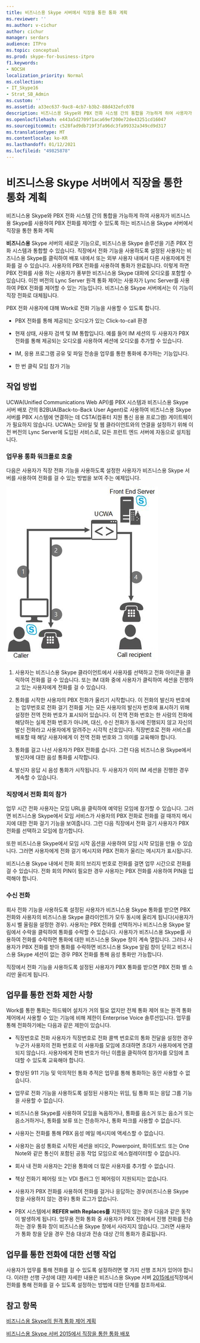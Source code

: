 ```yaml
---
title: 비즈니스용 Skype 서버에서 직장을 통한 통화 계획
ms.reviewer: ''
ms.author: v-cichur
author: cichur
manager: serdars
audience: ITPro
ms.topic: conceptual
ms.prod: skype-for-business-itpro
f1.keywords:
- NOCSH
localization_priority: Normal
ms.collection:
- IT_Skype16
- Strat_SB_Admin
ms.custom: ''
ms.assetid: a33ec637-9ac8-4cb7-b3b2-88d432efc078
description: 비즈니스용 Skype와 PBX 전화 시스템 간의 통합을 가능하게 하여 사용자가 비즈니스용 Skype를 사용하여 PBX 전화를 제어할 수 있도록 하는 비즈니스용 Skype 서버에서 직장을 통한 통화 계획
ms.openlocfilehash: e443a5d2709f1aca69ef200e72de43251cd16047
ms.sourcegitcommit: c528fad9db719f3fa96dc3fa99332a349cd9d317
ms.translationtype: MT
ms.contentlocale: ko-KR
ms.lasthandoff: 01/12/2021
ms.locfileid: "49825878"
---
```

# <a name="plan-for-call-via-work-in-skype-for-business-server"></a>비즈니스용 Skype 서버에서 직장을 통한 통화 계획
 
비즈니스용 Skype와 PBX 전화 시스템 간의 통합을 가능하게 하여 사용자가 비즈니스용 Skype를 사용하여 PBX 전화를 제어할 수 있도록 하는 비즈니스용 Skype 서버에서 직장을 통한 통화 계획
  
 **비즈니스용** Skype 서버의 새로운 기능으로, 비즈니스용 Skype 솔루션을 기존 PBX 전화 시스템과 통합할 수 있습니다. 직장에서 전화 기능을 사용하도록 설정된 사용자는 비즈니스용 Skype를 클릭하여 배포 내에서 또는 외부 사용자 내에서 다른 사용자에게 전화를 걸 수 있습니다. 사용자의 PBX 전화를 사용하여 통화가 완료됩니다. 이렇게 하면 PBX 전화를 사용 하는 사용자가 풍부한 비즈니스용 Skype 대화에 오디오를 포함할 수 있습니다. 이전 버전의 Lync Server 원격 통화 제어는 사용자가 Lync Server를 사용하여 PBX 전화를 제어할 수 있는 기능입니다. 비즈니스용 Skype 서버에서는 이 기능이 직장 전화로 대체됩니다.
  
PBX 전화 사용자에 대해 Work로 전화 기능을 사용할 수 있도록 합니다.
  
- PBX 전화를 통해 제공되는 오디오가 있는 Click-to-call 환경
    
- 현재 상태, 사용자 검색 및 IM 통합입니다. 예를 들어 IM 세션의 두 사용자가 PBX 전화를 통해 제공되는 오디오를 사용하여 세션에 오디오를 추가할 수 있습니다.
    
- IM, 응용 프로그램 공유 및 파일 전송을 업무를 통한 통화에 추가하는 기능입니다.
    
- 한 번 클릭 모임 참가 기능
    
## <a name="how-it-works"></a>작업 방법

UCWA(Unified Communications Web API)를 PBX 시스템과 비즈니스용 Skype 서버 배포 간의 B2BUA(Back-to-Back User Agent)로 사용하여 비즈니스용 Skype 서버를 PBX 시스템에 연결하는 데 CSTA(컴퓨터 지원 통신 응용 프로그램) 게이트웨이가 필요하지 않습니다. UCWA는 모바일 및 웹 클라이언트와의 연결을 설정하기 위해 이전 버전의 Lync Server에 도입된 서비스로, 모든 프런트 엔드 서버에 자동으로 설치됩니다.
  
### <a name="call-workflow-for-a-call-via-work-call"></a>업무용 통화 워크플로 호출

다음은 사용자가 직장 전화 기능을 사용하도록 설정한 사용자가 비즈니스용 Skype 서버를 사용하여 전화를 걸 수 있는 방법을 보여 주는 예제입니다.
  
![업무를 통한 통화 중의 단계를 보여 주며, 먼저 발신 사람이 클릭하여 비즈니스용 Skype 클라이언트에서 다른 사람에게 전화를 걸기 위해 클릭합니다. 그런 다음 UCWA가 발신자 전화에서 벨을 울리게 합니다. 발신자가 전화를 걸면 받는 사람이 호출됩니다.](../../media/050e88ed-e18e-40c0-84d5-b17fe40c305a.jpg)
  
1. 사용자는 비즈니스용 Skype 클라이언트에서 사용자를 선택하고 전화 아이콘을 클릭하여 전화를 걸 수 있습니다. 또는 IM 대화 중에 사용자가 클릭하여 세션을 진행하고 있는 사용자에게 전화를 걸 수 있습니다.
    
2. 통화를 시작한 사용자의 PBX 전화가 울리기 시작합니다. 이 전화의 발신자 번호에는 업무번호로 전화 걸기 전화를 거는 모든 사용자의 발신자 번호에 표시하기 위해 설정한 전역 전화 번호가 표시되어 있습니다. 이 전역 전화 번호는 한 사람의 전화에 해당하는 실제 전화 번호가 아니며, 대신, 수신 전화가 동시에 진행되지 않고 자신의 발신 전화라고 사용자에게 알려주는 시각적 신호입니다. 직장번호로 전화 서비스를 배포할 때 해당 사용자에게 이 전역 전화 번호와 그 의미를 교육해야 합니다.
    
3. 통화를 걸고 나선 사용자가 PBX 전화를 습니다. 그런 다음 비즈니스용 Skype에서 발신자에 대한 음성 통화를 시작합니다. 
    
4. 발신자 응답 시 음성 통화가 시작됩니다. 두 사용자가 이미 IM 세션을 진행한 경우 계속할 수 있습니다.
    
### <a name="joining-a-conference-with-call-via-work"></a>직장에서 전화 회의 참가

업무 시간 전화 사용자는 모임 URL을 클릭하여 예약된 모임에 참가할 수 있습니다. 그러면 비즈니스용 Skype에서 모임 서비스가 사용자의 PBX 전화로 전화를 걸 때까지 메시지에 대한 전화 걸기 기능을 보여줍니다.  그런 다음 직장에서 전화 걸기 사용자가 PBX 전화를 선택하고 모임에 참가합니다.
  
또한 비즈니스용 Skype에서 모임  시작 옵션을 사용하여 모임 시작 모임을 만들 수 있습니다. 그러면 사용자에게 전화  걸기 메시지와 PBX 전화가 울리는 메시지가 표시됩니다.
  
비즈니스용 Skype 내에서 전화 회의 브리지 번호로 전화를 걸면 업무 시간으로 전화를 걸 수 있습니다. 전화 회의 PIN이 필요한 경우 사용자는 PBX 전화를 사용하여 PIN을 입력해야 합니다.
  
### <a name="incoming-calls"></a>수신 전화

회사 전화 기능을 사용하도록 설정된 사용자가 비즈니스용 Skype 통화를 받으면 PBX 전화와 사용자의 비즈니스용 Skype 클라이언트가 모두 동시에 울리게 됩니다(사용자가 동시 벨 울림을 설정한 경우). 사용자는 PBX 전화를 선택하거나 비즈니스용 Skype 알림에서 수락을 클릭하여 통화를 수락할 수 있습니다.  사용자가 비즈니스용 Skype를 사용하여 전화를 수락하면 통화에 대한 비즈니스용 Skype 창이 계속 열립니다. 그러나 사용자가 PBX 전화를 받아 통화를 수락하면 비즈니스용 Skype 알림 창이 닫히고 비즈니스용 Skype 세션이 없는 경우 PBX 전화를 통해 음성 통화만 가능합니다.
  
직장에서 전화 기능을 사용하도록 설정된 사용자가 PBX 통화를 받으면 PBX 전화 벨 소리만 울리게 됩니다.
  
## <a name="limitations-of-call-via-work"></a>업무를 통한 전화 제한 사항

Work를 통한 통화는 하드웨어 설치가 거의 필요 없지만 전체 통화 제어 또는 원격 통화 제어에서 사용할 수 있는 기능에 비해 제한이 Enterprise Voice 솔루션입니다. 업무를 통해 전화하기에는 다음과 같은 제한이 있습니다.
  
- 직장번호로 전화 사용자가 직장번호로 전화 콜백 번호로의 통화 전달을 설정한 경우 누군가 사용자의 전화 번호로 이 사용자를 모임에 초대하면 초대가 사용자에게 연결되지 않습니다. 사용자에게 전화 번호가 아닌 이름을 클릭하여 참가자를 모임에 초대할 수 있도록 교육해야 합니다. 
    
- 향상된 911 기능 및 악의적인 통화 추적은 업무를 통해 통화하는 동안 사용할 수 없습니다.
    
- 업무로 전화 기능을 사용하도록 설정된 사용자는 위임, 팀 통화 또는 응답 그룹 기능을 사용할 수 없습니다.
    
- 비즈니스용 Skype를 사용하여 모임을 녹음하거나, 통화를 음소거 또는 음소거 또는 음소거하거나, 통화를 보류 또는 전송하거나, 통화 파크를 사용할 수 없습니다.
    
- 사용자는 전화를 통해 PBX 음성 메일 메시지에 액세스할 수 없습니다.
    
- 사용자는 음성 통화로 시작된 세션을 비디오, Powerpoint, 화이트보드 또는 One Note와 같은 통신이 포함된 공동 작업 모임으로 에스컬레이터할 수 없습니다.
    
- 회사 내 전화 사용자는 2인용 통화에 더 많은 사용자를 추가할 수 없습니다.
    
- 책상 전화기 페어링 또는 VDI 플러그 인 페어링이 지원되지는 없습니다.
    
- 사용자가 PBX 전화를 사용하여 전화를 걸거나 응답하는 경우(비즈니스용 Skype 창을 사용하지 않는 경우) 통화 로그가 없습니다.
    
- PBX 시스템에서 **REFER with Replaces를** 지원하지 않는 경우 다음과 같은 동작이 발생하게 됩니다. 업무용 전화 통화 중 사용자가 PBX 전화에서 진행 전화를 전송하는 경우 통화 창이 비즈니스용 Skype 창에서 사라지지 않습니다. 그러면 사용자가 통화 창을 닫을 경우 전송 대상과 전송 대상 간의 통화가 종료됩니다. 
    
## <a name="prerequisites-for-call-via-work"></a>업무를 통한 전화에 대한 선행 작업

사용자가 업무를 통해 전화를 걸 수 있도록 설정하려면 몇 가지 선행 조처가 있어야 합니다. 이러한 선행 구성에 대한 자세한 내용은 비즈니스용 Skype 서버 [2015에서](../../deploy/deploy-call-via-work.md)직장에서 전화를 통해 전화를 걸 수 있도록 설정하는 방법에 대한 단계를 참조하세요. 
  
## <a name="see-also"></a>참고 항목

[비즈니스용 Skype의 원격 통화 제어 계획](remote-call-control.md)
  
[비즈니스용 Skype 서버 2015에서 직장을 통한 통화 배포](../../deploy/deploy-call-via-work.md)

